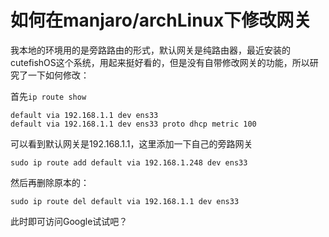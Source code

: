 # 如何在manjaro/archLinux下修改网关

我本地的环境用的是旁路路由的形式，默认网关是纯路由器，最近安装的cutefishOS这个系统，用起来挺好看的，但是没有自带修改网关的功能，所以研究了一下如何修改：

首先`ip route show`

```
default via 192.168.1.1 dev ens33
default via 192.168.1.1 dev ens33 proto dhcp metric 100
```

可以看到默认网关是192.168.1.1，这里添加一下自己的旁路网关

```
sudo ip route add default via 192.168.1.248 dev ens33   
```

然后再删除原本的：

```
sudo ip route del default via 192.168.1.1 dev ens33  
```

此时即可访问Google试试吧？